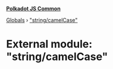 **[Polkadot JS Common](../README.md)**

[Globals](../globals.md) › ["string/camelCase"](_string_camelcase_.md)

# External module: "string/camelCase"